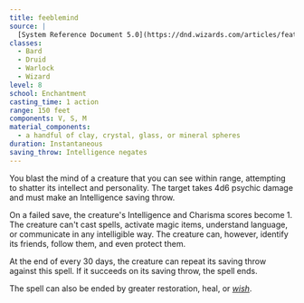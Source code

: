 ```yaml
---
title: feeblemind
source: |
  [System Reference Document 5.0](https://dnd.wizards.com/articles/features/systems-reference-document-srd)
classes:
  - Bard
  - Druid
  - Warlock
  - Wizard
level: 8
school: Enchantment
casting_time: 1 action
range: 150 feet
components: V, S, M
material_components:
  - a handful of clay, crystal, glass, or mineral spheres
duration: Instantaneous
saving_throw: Intelligence negates
---
```


You blast the mind of a creature that you can see within range, attempting to shatter its intellect and personality. The target takes 4d6 psychic damage and must make an Intelligence saving throw.

On a failed save, the creature's Intelligence and Charisma scores become 1. The creature can't cast spells, activate magic items, understand language, or communicate in any intelligible way. The creature can, however, identify its friends, follow them, and even protect them.

At the end of every 30 days, the creature can repeat its saving throw against this spell. If it succeeds on its saving throw, the spell ends.

The spell can also be ended by greater restoration, heal, or *[wish](/spells/wish/)*.
